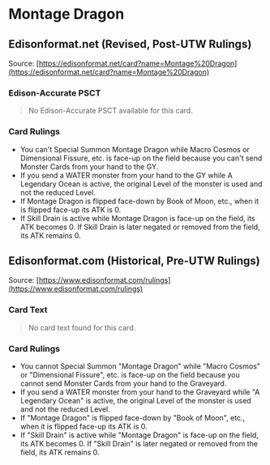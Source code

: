 # Montage Dragon

## Edisonformat.net (Revised, Post-UTW Rulings)

Source: [https://edisonformat.net/card?name=Montage%20Dragon](https://edisonformat.net/card?name=Montage%20Dragon)

### Edison-Accurate PSCT

> No Edison-Accurate PSCT available for this card.

### Card Rulings

*   You can't Special Summon Montage Dragon while Macro Cosmos or Dimensional Fissure, etc. is face-up on the field because you can't send Monster Cards from your hand to the GY.
*   If you send a WATER monster from your hand to the GY while A Legendary Ocean is active, the original Level of the monster is used and not the reduced Level.
*   If Montage Dragon is flipped face-down by Book of Moon, etc., when it is flipped face-up its ATK is 0.
*   If Skill Drain is active while Montage Dragon is face-up on the field, its ATK becomes 0. If Skill Drain is later negated or removed from the field, its ATK remains 0.


## Edisonformat.com (Historical, Pre-UTW Rulings)

Source: [https://www.edisonformat.com/rulings](https://www.edisonformat.com/rulings)

### Card Text

> No card text found for this card.

### Card Rulings

*   You cannot Special Summon "Montage Dragon" while "Macro Cosmos" or "Dimensional Fissure", etc. is face-up on the field because you cannot send Monster Cards from your hand to the Graveyard.
*   If you send a WATER monster from your hand to the Graveyard while "A Legendary Ocean" is active, the original Level of the monster is used and not the reduced Level.
*   If "Montage Dragon" is flipped face-down by "Book of Moon", etc., when it is flipped face-up its ATK is 0.
*   If "Skill Drain" is active while "Montage Dragon" is face-up on the field, its ATK becomes 0. If "Skill Drain" is later negated or removed from the field, its ATK remains 0.


